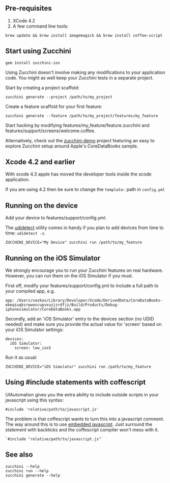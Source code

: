 Pre-requisites
--------------
 1. XCode 4.2
 2. A few command line tools:

```
brew update && brew install imagemagick && brew install coffee-script 
```

Start using Zucchini
----------------------
```
gem install zucchini-ios
```

Using Zucchini doesn't involve making any modifications to your application code.
You might as well keep your Zucchini tests in a separate project.

Start by creating a project scaffold:

```
zucchini generate --project /path/to/my_project
```

Create a feature scaffold for your first feature:  

```
zucchini generate --feature /path/to/my_project/features/my_feature
```

Start hacking by modifying features/my_feature/feature.zucchini and features/support/screens/welcome.coffee.

Alternatively, check out the [zucchini-demo](https://github.com/rajbeniwal/zucchini-demo) project featuring an easy to explore Zucchini setup around Apple's CoreDataBooks sample.


Xcode 4.2 and earlier
--------------------------------
With xcode 4.3 apple has moved the developer tools inside the xcode
application.

If you are using 4.2 then be sure to change the `template:` path in
`config.yml`


Running on the device
--------------------------------
Add your device to features/support/config.yml.

The [udidetect](https://github.com/vaskas/udidetect) utility comes in handy if you plan to add devices from time to time: `udidetect -z`.

```
ZUCCHINI_DEVICE="My Device" zucchini run /path/to/my_feature 
```

Running on the iOS Simulator
-------------------------------
We strongly encourage you to run your Zucchini features on real hardware. However, you can run them on the iOS Simulator if you must.

First off, modify your features/support/config.yml to include a full path to your compiled app, e.g.

```
app: /Users/vaskas/Library/Developer/Xcode/DerivedData/CoreDataBooks-ebeqiuqksrwwoscupvxuzjzrdfjz/Build/Products/Debug-iphonesimulator/CoreDataBooks.app
```

Secondly, add an 'iOS Simulator' entry to the devices section (no UDID needed) and make sure you provide the actual value for 'screen' based on your iOS Simulator settings:

```
devices:
  iOS Simulator:
    screen: low_ios5
```

Run it as usual:

```
ZUCCHINI_DEVICE="iOS Simulator" zucchini run /path/to/my_feature 
```

Using #include statements with coffescript
------------------------------------------
UIAutomation gives you the extra ability to include outside scripts in your
javascript using this syntax:

    #include 'relative/path/to/javascript.js'

The problem is that coffescript wants to turn this into a javascript comment.
The way around this is to use [embedded javascript](http://coffeescript.org/#embedded).
Just surround the statement with backticks and the coffescript compiler won't
mess with it.


    `#include "relative/path/to/javascript.js"`


See also
---------
```
zucchini --help  
zucchini run --help  
zucchini generate --help
```

